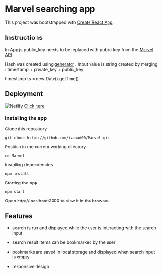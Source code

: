 # Marvel searching app

This project was bootstrapped with [Create React App](https://github.com/facebook/create-react-app).


## Instructions

In App.js public_key needs to be replaced with public key from the [Marvel API](https://developer.marvel.com/docs#!/public/getCreatorCollection_get_0)

Hash was created using [generator](https://www.md5hashgenerator.com/) . Input value is string created by merging : timestamp + private_key + public_key 

timestamp ts = new Date().getTime()


## Deployment 

<img alt="Netlify" src="https://img.shields.io/badge/Netlify-00C7B7?style=for-the-badge&logo=netlify&logoColor=white"/> [Click here](https://marvel-searching-app.netlify.app/)

### Installing the app

Clone this repository

```
git clone https://github.com/ivanad00/Marvel.git
```

Position in the current working directory

```
cd Marvel
```

Installing dependencies

```
npm install
```

Starting the app

```
npm start
```

Open http://localhost:3000 to view it in the browser.


## Features

- search is run and displayed while the user is interacting with the search input

- search result items can be bookmarked by the user

- bookmarks are saved in local storage and displayed when search input is empty

- responsive design
